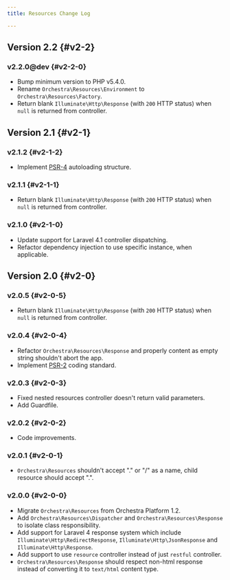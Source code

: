 ```yaml
---
title: Resources Change Log

---
```

## Version 2.2 {#v2-2}

### v2.2.0@dev {#v2-2-0}

* Bump minimum version to PHP v5.4.0.
* Rename `Orchestra\Resources\Environment` to `Orchestra\Resources\Factory`.
* Return blank `Illuminate\Http\Response` (with `200` HTTP status) when `null` is returned from controller.

## Version 2.1 {#v2-1}

### v2.1.2 {#v2-1-2}

* Implement [PSR-4](https://github.com/php-fig/fig-standards/blob/master/proposed/psr-4-autoloader/psr-4-autoloader.md) autoloading structure.

### v2.1.1 {#v2-1-1}

* Return blank `Illuminate\Http\Response` (with `200` HTTP status) when `null` is returned from controller.

### v2.1.0 {#v2-1-0}

* Update support for Laravel 4.1 controller dispatching.
* Refactor dependency injection to use specific instance, when applicable.

## Version 2.0 {#v2-0}

### v2.0.5 {#v2-0-5}

* Return blank `Illuminate\Http\Response` (with `200` HTTP status) when `null` is returned from controller.

### v2.0.4 {#v2-0-4}

* Refactor `Orchestra\Resources\Response` and properly content as empty string shouldn't abort the app.
* Implement [PSR-2](https://github.com/php-fig/fig-standards/blob/master/accepted/PSR-2-coding-style-guide.md) coding standard.

### v2.0.3 {#v2-0-3}

* Fixed nested resources controller doesn't return valid parameters.
* Add Guardfile.

### v2.0.2 {#v2-0-2}

* Code improvements.

### v2.0.1 {#v2-0-1}

* `Orchestra\Resources` shouldn't accept "." or "/" as a name, child resource should accept ".".

### v2.0.0 {#v2-0-0}

* Migrate `Orchestra\Resources` from Orchestra Platform 1.2.
* Add `Orchestra\Resources\Dispatcher` and `Orchestra\Resources\Response` to isolate class responsibility.
* Add support for Laravel 4 response system which include `Illuminate\Http\RedirectResponse`, `Illuminate\Http\JsonResponse` and `Illuminate\Http\Response`.
* Add support to use `resource` controller instead of just `restful` controller.
* `Orchestra\Resources\Response` should respect non-html response instead of converting it to `text/html` content type.
